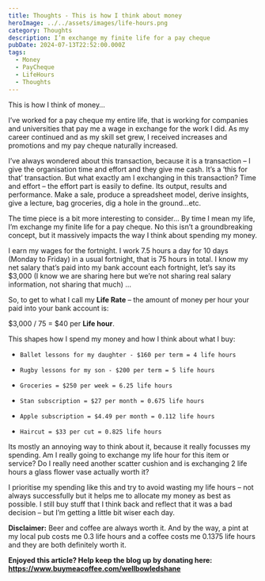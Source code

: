```yaml
---
title: Thoughts - This is how I think about money
heroImage: ../../assets/images/life-hours.png
category: Thoughts
description: I’m exchange my finite life for a pay cheque
pubDate: 2024-07-13T22:52:00.000Z
tags:
  - Money
  - PayCheque
  - LifeHours
  - Thoughts
---
```

This is how I think of money…

I’ve worked for a pay cheque my entire life, that is working for companies and universities that pay me a wage in exchange for the work I did. As my career continued and as my skill set grew, I received increases and promotions and my pay cheque naturally increased. 

I’ve always wondered about this transaction, because it is a transaction – I give the organisation time and effort and they give me cash. It’s a ‘this for that’ transaction. But what exactly am I exchanging in this transaction? Time and effort – the effort part is easily to define. Its output, results and performance. Make a sale, produce a spreadsheet model, derive insights, give a lecture, bag groceries, dig a hole in the ground…etc. 

The time piece is a bit more interesting to consider… By time I mean my life, I’m exchange my finite life for a pay cheque. No this isn’t a groundbreaking concept, but it massively impacts the way I think about spending my money. 

I earn my wages for the fortnight. I work 7.5 hours a day for 10 days (Monday to Friday) in a usual fortnight, that is 75 hours in total. I know my net salary that’s paid into my bank account each fortnight, let’s say its $3,000 (I know we are sharing here but we’re not sharing real salary information, not sharing that much) … 

So, to get to what I call my **Life Rate** – the amount of money per hour your paid into your bank account is: 

$3,000 / 75 = $40 per **Life hour**. 

This shapes how I spend my money and how I think about what I buy: 

* ```
  Ballet lessons for my daughter - $160 per term = 4 life hours
  ```
* ```
  Rugby lessons for my son - $200 per term = 5 life hours
  ```
* ```
  Groceries = $250 per week = 6.25 life hours
  ```
* ```
  Stan subscription = $27 per month = 0.675 life hours
  ```
* ```
  Apple subscription = $4.49 per month = 0.112 life hours
  ```
* ```
  Haircut = $33 per cut = 0.825 life hours
  ```

Its mostly an annoying way to think about it, because it really focusses my spending. Am I really going to exchange my life hour for this item or service? Do I really need another scatter cushion and is exchanging 2 life hours a glass flower vase actually worth it? 

I prioritise my spending like this and try to avoid wasting my life hours – not always successfully but it helps me to allocate my money as best as possible. I still buy stuff that I think back and reflect that it was a bad decision – but I’m getting a little bit wiser each day. 

**Disclaimer:** Beer and coffee are always worth it. And by the way, a pint at my local pub costs me 0.3 life hours and a coffee costs me 0.1375 life hours and they are both definitely worth it.



**Enjoyed this article? Help keep the blog up by donating here: https://www.buymeacoffee.com/wellbowledshane**
